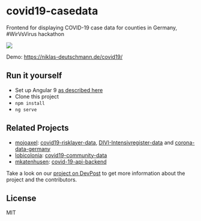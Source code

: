 # covid19-casedata
Frontend for displaying COVID-19 case data for counties in Germany, #WirVsVirus hackathon

![](https://wirvsvirushackathon.org/wp-content/uploads/2020/03/12-scaled.jpg)

Demo: https://niklas-deutschmann.de/covid19/

## Run it yourself
* Set up Angular 9 [as described here](https://angular.io/guide/setup-local)
* Clone this project
* `npm install`
* `ng serve`

## Related Projects

* [mojoaxel](https://github.com/mojoaxel): [covid19-risklayer-data](https://github.com/mojoaxel/covid19-risklayer-data), [DIVI-Intensivregister-data](https://github.com/mojoaxel/DIVI-Intensivregister-data) and [corona-data-germany](https://github.com/mojoaxel/corona-data-germany)
* [lobicolonia](https://github.com/lobicolonia/): [covid19-community-data](https://github.com/lobicolonia/covid19-community-data)
* [mkatenhusen](https://github.com/mkatenhusen): [covid-19-api-backend](https://github.com/mkatenhusen/covid-19-api-backend)

Take a look on our [project on DevPost](https://devpost.com/software/08_data-hub-de_regionale-daten-sharepics) to get more information about the project and the contributors.

## License
MIT
